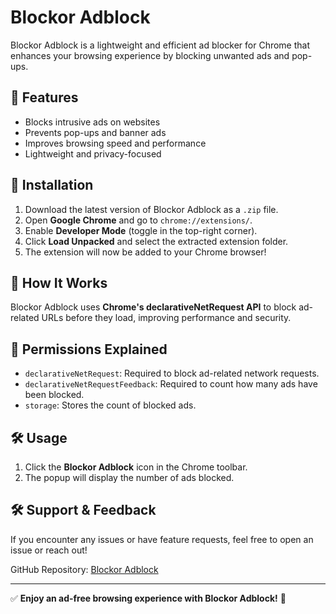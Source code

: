 # Blockor Adblock

Blockor Adblock is a lightweight and efficient ad blocker for Chrome that enhances your browsing experience by blocking unwanted ads and pop-ups.

## 🚀 Features
- Blocks intrusive ads on websites
- Prevents pop-ups and banner ads
- Improves browsing speed and performance
- Lightweight and privacy-focused

## 📌 Installation
1. Download the latest version of Blockor Adblock as a `.zip` file.
2. Open **Google Chrome** and go to `chrome://extensions/`.
3. Enable **Developer Mode** (toggle in the top-right corner).
4. Click **Load Unpacked** and select the extracted extension folder.
5. The extension will now be added to your Chrome browser!

## 🔧 How It Works
Blockor Adblock uses **Chrome's declarativeNetRequest API** to block ad-related URLs before they load, improving performance and security.

## 📄 Permissions Explained
- `declarativeNetRequest`: Required to block ad-related network requests.
- `declarativeNetRequestFeedback`: Required to count how many ads have been blocked.
- `storage`: Stores the count of blocked ads.

## 🛠 Usage
1. Click the **Blockor Adblock** icon in the Chrome toolbar.
2. The popup will display the number of ads blocked.

## 🛠 Support & Feedback
If you encounter any issues or have feature requests, feel free to open an issue or reach out!

GitHub Repository: [Blockor Adblock](https://github.com/muktadiur/adblock)

---
✅ **Enjoy an ad-free browsing experience with Blockor Adblock!** 🚀
